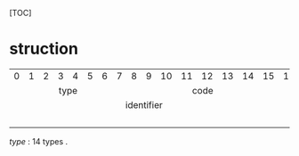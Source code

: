 
[TOC]

# struction

<table>
	<tr>
		<td>0</td>
		<td>1</td>
		<td>2</td>
		<td>3</td>
		<td>4</td>
		<td>5</td>
		<td>6</td>
		<td>7</td>
		<td>8</td>
		<td>9</td>
		<td>10</td>
		<td>11</td>
		<td>12</td>
		<td>13</td>
		<td>14</td>
		<td>15</td>
		<td>16</td>
		<td>17</td>
		<td>18</td>
		<td>19</td>
		<td>20</td>
		<td>21</td>
		<td>22</td>
		<td>23</td>
		<td>24</td>
		<td>25</td>
		<td>26</td>
		<td>27</td>
		<td>28</td>
		<td>29</td>
		<td>30</td>
		<td>31</td>
	</tr>
	<tr>
		<td colspan='8'><center>type</center></td>
		<td colspan='8'><center>code</center></td>
		<td colspan='16'><center>checksum</center></td>
	</tr>
	<tr>
		<td colspan='16'><center>identifier</center></td>
		<td colspan='16'><center>sequence number</center></td>
	</tr>
	<tr>
		<td colspan='32'><center>optional</center></td>
	</tr>
</table>

*type* : 14 types . 
